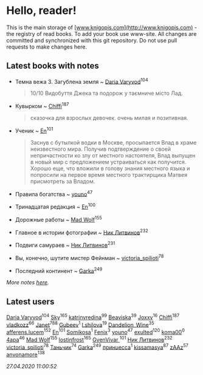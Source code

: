 # Hello, reader!
This is the main storage of [www.knigopis.com](http://www.knigopis.com) - the registry of read books.
To add your book use www-site. All changes are committed and synchronized with this git repository.
Do not use pull requests to make changes here.


## Latest books with notes
* Темна вежа 3. Загублена земля ~ [Daria Varyvod](users/829/829893410524253-facebook)<sup>104</sup>
    > 10/10 Видобуття Джека та подорож у таємниче місто Лад.

* Кувырком ~ [Chiffi](users/105/105831994080785626680-google)<sup>187</sup>
    > сказочка для взрослых девочек. очень милая и позитивная.

* Ученик ~ [En](users/333/333646551-vkontakte)<sup>101</sup>
    > Заснув с бутылкой водки в Москве, просыпается Влад в храме неизвестного мира. Получив подтверждение о своей непричастности ко злу от местного настоятеля, Влад выпущен в новый мир с предложением устраиваться как получится. Хорошо еще, что вложили в голову знания местного языка и попросили на первое время местного трактирщика Матвея присмотреть за Владом.

* Правила богатства ~ [youno](users/302/302928912-vkontakte)<sup>47</sup>

* Тринадцатая редакция ~ [En](users/333/333646551-vkontakte)<sup>100</sup>

* Дорожные работы ~ [Mad Wolf](users/947/94738840-vkontakte)<sup>155</sup>

* Главное в истории фотографии ~ [Ник Литвинов](users/241/241974816-vkontakte)<sup>232</sup>

* Подвиги самураев ~ [Ник Литвинов](users/241/241974816-vkontakte)<sup>231</sup>

* Вы, конечно, шутите мистер Фейнман ~ [victoria_spilioti](users/219/219259003-vkontakte)<sup>78</sup>

* Последний континент ~ [Garka](users/115/115753719718250012620-google)<sup>249</sup>


_More notes [here](latest_books_with_notes.md)._


## Latest users
[Daria Varyvod](users/829/829893410524253-facebook)<sup>104</sup> 
[Sky](users/118/118049897850017649660-google)<sup>165</sup> 
[katrinvredina](users/233/2336755-vkontakte)<sup>99</sup> 
[Beaviska](users/102/10202544960024508-facebook)<sup>39</sup> 
[Joxxy](users/109/109128632962928278575-google)<sup>16</sup> 
[Chiffi](users/105/105831994080785626680-google)<sup>187</sup> 
[vladkozz](users/572/57239276-vkontakte)<sup>66</sup> 
[Janet](users/108/108113656204404967440-google)<sup>788</sup> 
[Gubeev](users/110/110362044313753603797-google)<sup>1</sup> 
[l.shilova](users/101/10123344-vkontakte)<sup>19</sup> 
[Dandelion_Wine](users/586/58602788-vkontakte)<sup>35</sup> 
[afferens.lucem](users/196/196071655-vkontakte)<sup>152</sup> 
[En](users/333/333646551-vkontakte)<sup>101</sup> 
[Somikosa](users/114/114229798930407053830-google)<sup>1</sup> 
[Fenix](users/111/111367585493471720963-google)<sup>3</sup> 
[youno](users/302/302928912-vkontakte)<sup>47</sup> 
[exulted](users/100/100599204551896265722-google)<sup>120</sup> 
[koma00](users/109/109429756675878830005-google)<sup>0</sup> 
[4apa](users/117/117392596378069249667-google)<sup>46</sup> 
[Mad Wolf](users/947/94738840-vkontakte)<sup>155</sup> 
[lostinfrost](users/217/217891524-vkontakte)<sup>165</sup> 
[GvenVivar ](users/158/158266434925901-facebook)<sup>101</sup> 
[Ник Литвинов](users/241/241974816-vkontakte)<sup>232</sup> 
[victoria_spilioti](users/219/219259003-vkontakte)<sup>78</sup> 
[Таньчик](users/209/2096581563762610-facebook)<sup>74</sup> 
[Garka](users/115/115753719718250012620-google)<sup>249</sup> 
[принцесса](users/436/436535019-vkontakte)<sup>1</sup> 
[kissamasya](users/684/68439978-vkontakte)<sup>87</sup> 
[zAAz](users/202/202248233-vkontakte)<sup>57</sup> 
[anvonamore](users/595/5957175-vkontakte)<sup>138</sup> 


_27.04.2020 11:00:52_

